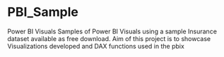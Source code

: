 # PBI_Sample
Power BI Visuals
Samples of Power BI Visuals using a sample Insurance dataset available as free download.
Aim of this project is to showcase Visualizations developed and DAX functions used in the pbix

